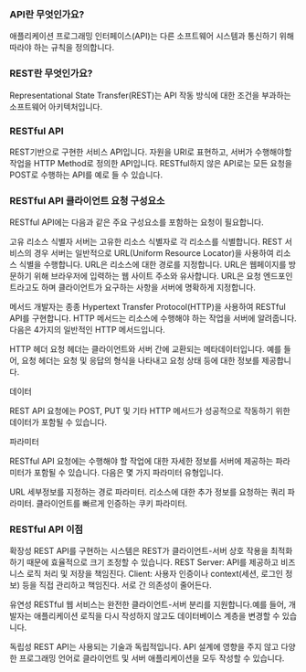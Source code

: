 ### API란 무엇인가요?
애플리케이션 프로그래밍 인터페이스(API)는 다른 소프트웨어 시스템과 통신하기 위해 따라야 하는 규칙을 정의합니다. 

### REST란 무엇인가요?
Representational State Transfer(REST)는 API 작동 방식에 대한 조건을 부과하는 소프트웨어 아키텍처입니다.

### RESTful API
REST기반으로 구현한 서비스 API입니다.
자원을 URI로 표현하고, 서버가 수행해야할 작업을 HTTP Method로 정의한 API입니다.
RESTful하지 않은 API로는 모든 요청을 POST로 수행하는 API를 예로 들 수 있습니다.

### RESTful API 클라이언트 요청 구성요소
RESTful API에는 다음과 같은 주요 구성요소를 포함하는 요청이 필요합니다.

고유 리소스 식별자
서버는 고유한 리소스 식별자로 각 리소스를 식별합니다. REST 서비스의 경우 서버는 일반적으로 URL(Uniform Resource Locator)을 사용하여 리소스 식별을 수행합니다. URL은 리소스에 대한 경로를 지정합니다. URL은 웹페이지를 방문하기 위해 브라우저에 입력하는 웹 사이트 주소와 유사합니다. URL은 요청 엔드포인트라고도 하며 클라이언트가 요구하는 사항을 서버에 명확하게 지정합니다.

메서드
개발자는 종종 Hypertext Transfer Protocol(HTTP)을 사용하여 RESTful API를 구현합니다. HTTP 메서드는 리소스에 수행해야 하는 작업을 서버에 알려줍니다. 다음은 4가지의 일반적인 HTTP 메서드입니다.

HTTP 헤더
요청 헤더는 클라이언트와 서버 간에 교환되는 메타데이터입니다. 예를 들어, 요청 헤더는 요청 및 응답의 형식을 나타내고 요청 상태 등에 대한 정보를 제공합니다.

데이터

REST API 요청에는 POST, PUT 및 기타 HTTP 메서드가 성공적으로 작동하기 위한 데이터가 포함될 수 있습니다.

파라미터

RESTful API 요청에는 수행해야 할 작업에 대한 자세한 정보를 서버에 제공하는 파라미터가 포함될 수 있습니다. 다음은 몇 가지 파라미터 유형입니다.

URL 세부정보를 지정하는 경로 파라미터.
리소스에 대한 추가 정보를 요청하는 쿼리 파라미터.
클라이언트를 빠르게 인증하는 쿠키 파라미터.


### RESTful API 이점
확장성
REST API를 구현하는 시스템은 REST가 클라이언트-서버 상호 작용을 최적화하기 때문에 효율적으로 크기 조정할 수 있습니다.
REST Server: API를 제공하고 비즈니스 로직 처리 및 저장을 책임진다.
Client: 사용자 인증이나 context(세션, 로그인 정보) 등을 직접 관리하고 책임진다.
서로 간 의존성이 줄어든다.

유연성
RESTful 웹 서비스는 완전한 클라이언트-서버 분리를 지원합니다.예를 들어, 개발자는 애플리케이션 로직을 다시 작성하지 않고도 데이터베이스 계층을 변경할 수 있습니다.

독립성
REST API는 사용되는 기술과 독립적입니다. API 설계에 영향을 주지 않고 다양한 프로그래밍 언어로 클라이언트 및 서버 애플리케이션을 모두 작성할 수 있습니다. 
